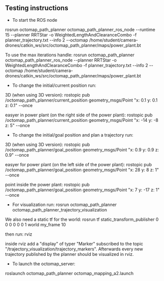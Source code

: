 Testing instructions
--------------------
* To start the ROS node 

rosrun octomap_path_planner octomap_path_planner_ros_node --runtime 15 --planner RRTStar -o WeightedLengthAndClearanceCombo -f planner_trajectory.txt --info 2 --octomap /home/student/camera-drones/catkin_ws/src/octomap_path_planner/maps/power_plant.bt

To use the max iterations handle:
rosrun octomap_path_planner octomap_path_planner_ros_node --planner RRTStar -o WeightedLengthAndClearanceCombo -f planner_trajectory.txt --info 2 --octomap /home/student/camera-drones/catkin_ws/src/octomap_path_planner/maps/power_plant.bt


* To change the initial/current position run:

3D (when using 3D version):
rostopic pub /octomap_path_planner/current_position geometry_msgs/Point "x: 0.1
y: 0.1
z: 0.1" --once

easyer in power plant (on the right side of the power plant):
rostopic pub /octomap_path_planner/current_position geometry_msgs/Point "x: -14
y: -8
z: 5" --once


* To change the initial/goal position and plan a trajectory run:

3D (when using 3D version):
rostopic pub /octomap_path_planner/goal_position geometry_msgs/Point "x: 0.9
y: 0.9
z: 0.9" --once

easyer for power plant (on the left side of the power plant):
rostopic pub /octomap_path_planner/goal_position geometry_msgs/Point "x: 28
y: 8
z: 1" --once

point inside the power plant:
rostopic pub /octomap_path_planner/goal_position geometry_msgs/Point "x: 7
y: -17
z: 1" --once


* For  visualization run:
rosrun octomap_path_planner octomap_path_planner_trajectory_visualization

We also need a static tf for the world: 
  rosrun tf static_transform_publisher 0 0 0 0 0 0 1 world my_frame 10

then run:
  rviz

inside rviz add a "display" of typer "Marker" subscribed to the topic "/trajectory_visualization/trajectory_markers". Afterwards every new trajectory published by the planner should be visualized in rviz.

* To launch the octomap_server:

roslaunch octomap_path_planner octomap_mapping_a2.launch
